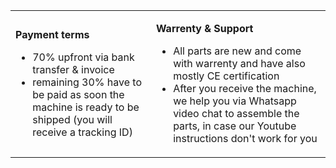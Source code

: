 <div class="ty-grid-list__item" style="clear:both;border-color: #c5c5c5;"">
<table>
    <tbody>
        <tr>
            <td>

<b>Payment terms</b>
<ul>
<li>70% upfront via bank transfer & invoice</li>
<li> remaining 30% have to be paid as soon the machine is ready to be shipped (you will receive a tracking ID)</li>
</ul>
</td>

<td>

<b> Warrenty & Support</b>
<ul>
<li>All parts are new and come with warrenty and have also mostly CE certification</li>

<li>After you receive the machine, we help you via Whatsapp video chat to assemble the parts, in case our Youtube instructions don't work for you</li>

</ul>
</td>

</tr>
</tbody>
<table>
</div>